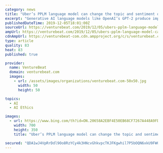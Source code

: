```yaml
---
category: news
title: "Uber’s PPLM language model can change the topic and sentiment of AI-generated text"
excerpt: "Generative AI language models like OpenAI’s GPT-2 produce impressively coherent and grammatical ... “There has recently been substantial discussion around the ethics of capable language models, both in their potential to recapitulate problematic social biases and for them to be directly abused for societal harm.” The Uber research team ..."
publishedDateTime: 2019-12-05T18:01:00Z
sourceUrl: https://venturebeat.com/2019/12/05/ubers-pplm-language-model-can-change-the-topic-and-sentiment-of-ai-generated-text/
ampUrl: https://venturebeat.com/2019/12/05/ubers-pplm-language-model-can-change-the-topic-and-sentiment-of-ai-generated-text/amp/
cdnAmpUrl: https://venturebeat-com.cdn.ampproject.org/c/s/venturebeat.com/2019/12/05/ubers-pplm-language-model-can-change-the-topic-and-sentiment-of-ai-generated-text/amp/
type: article
quality: 83
heat: 83
published: true

provider:
  name: VentureBeat
  domain: venturebeat.com
  images:
    - url: /assets/images/organizations/venturebeat.com-50x50.jpg
      width: 50
      height: 50

topics:
  - AI
  - AI Ethics

images:
  - url: https://www.bing.com/th?id=ON.20658A2EBF4E50EB68CF7267A448A9FD
    width: 700
    height: 350
    title: "Uber’s PPLM language model can change the topic and sentiment of AI-generated text"

secured: "QDA1wJ4VpRrDdl9Oo8RzYCy4k3HNcvGhkvpcTKJFKgwhil7P5bOQN6xkU9FWQoUdwS3AGs26v4/latzvTrpt+qC6rIQ1EU273VSkDISEo3165n2K3BinFu9ObyX0dtOM0kBS/hvyzsC6aujK+TN45qjQVqzNX3vcQNfAnFRn3ZhDmnqDj+J7IPfL3sGg9L7QZrnR1hF/ozuxRU5AkOplsbx+gT/bj1/o02gXKaId0MXgFOGk3bumeICK/R/vK9kQFJotFQGr9MWu4M7CT6FAHA==;6qU9kTToAEF3RjJN+Ve0NQ=="
---
```


